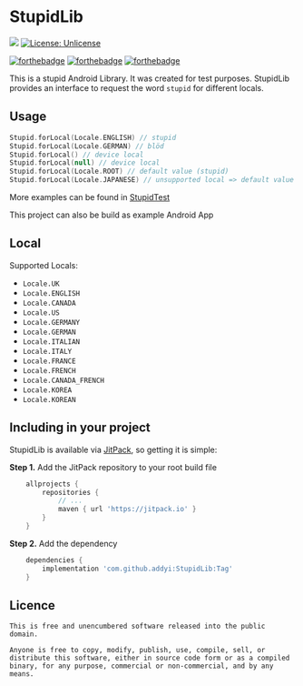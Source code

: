 # StupidLib

[![](https://jitpack.io/v/addyi/StupidLib.svg)](https://jitpack.io/#addyi/StupidLib)
[![License: Unlicense](https://img.shields.io/badge/license-Unlicense-blue.svg)](http://unlicense.org/)

[![forthebadge](https://forthebadge.com/images/badges/built-for-android.svg)](https://forthebadge.com)
[![forthebadge](https://forthebadge.com/images/badges/built-by-developers.svg)](https://forthebadge.com)
[![forthebadge](https://forthebadge.com/images/badges/uses-badges.svg)](https://forthebadge.com)

This is a stupid Android Library. It was created for test purposes. StupidLib provides an interface to request the word `stupid` for different locals.

## Usage

```kotlin
Stupid.forLocal(Locale.ENGLISH) // stupid
Stupid.forLocal(Locale.GERMAN) // blöd
Stupid.forLocal() // device local
Stupid.forLocal(null) // device local
Stupid.forLocal(Locale.ROOT) // default value (stupid)
Stupid.forLocal(Locale.JAPANESE) // unsupported local => default value (stupid)
```

More examples can be found in [StupidTest](stupid/src/androidTest/java/de/eosn/stupid/StupidTest.kt)

This project can also be build as example Android App

## Local

Supported Locals:

- `Locale.UK`
- `Locale.ENGLISH`
- `Locale.CANADA`
- `Locale.US`
- `Locale.GERMANY`
- `Locale.GERMAN`
- `Locale.ITALIAN`
- `Locale.ITALY`
- `Locale.FRANCE`
- `Locale.FRENCH`
- `Locale.CANADA_FRENCH`
- `Locale.KOREA`
- `Locale.KOREAN`

## Including in your project

StupidLib is available via [JitPack](https://jitpack.io/#addyi/StupidLib), so getting it is simple:

**Step 1.** Add the JitPack repository to your root build file

```groovy
    allprojects {
        repositories {
            // ...
            maven { url 'https://jitpack.io' }
        }
    }
```

**Step 2.** Add the dependency

```groovy
    dependencies {
        implementation 'com.github.addyi:StupidLib:Tag'
    }
```


## Licence

    This is free and unencumbered software released into the public domain.
    
    Anyone is free to copy, modify, publish, use, compile, sell, or
    distribute this software, either in source code form or as a compiled
    binary, for any purpose, commercial or non-commercial, and by any
    means.